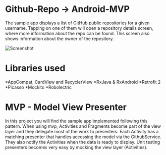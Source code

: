 # Github-Repo -> Android-MVP

The sample app displays a list of GitHub public repositories for a given username. Tapping on one of them will open a repository details screen, where more information about the repo can be found. This screen also shows information about the owner of the repository.

![Screenshot](https://raw.github.com/sinhaDroid/GithubRepo-Android-MVP/Screenshot_1480329510.png?raw=true "MAIN SCREEN")

# Libraries used
*AppCompat, CardView and RecyclerView
*RxJava & RxAndroid
*Retrofit 2
*Picasso
*Mockito
*Robolectric

# MVP - Model View Presenter
In this project you will find the sample app implemented following this pattern. When using mvp, Activities and Fragments become part of the view layer and they delegate most of the work to presenters. Each Activity has a matching presenter that handles accessing the model via the GithubService. They also notify the Activities when the data is ready to display. Unit testing presenters becomes very easy by mocking the view layer (Activities).
